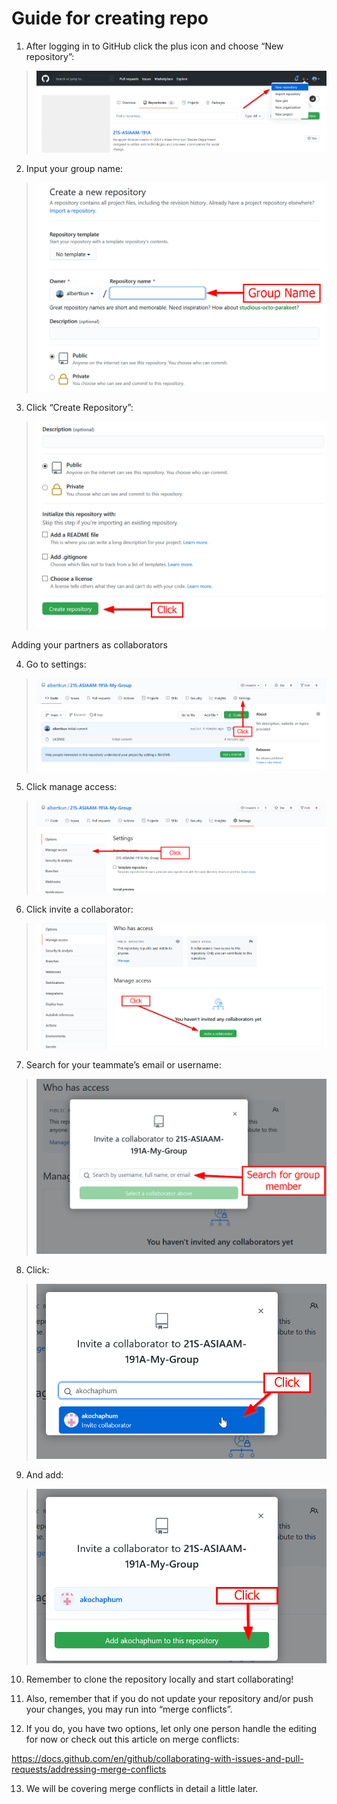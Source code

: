 # Guide for creating repo

1.  After logging in to GitHub click the plus icon and choose “New
    repository”:

> <img src="media\git_creating1.png"  />

2.  Input your group name:

> <img src="media\git_creating2.png"  />

3.  Click “Create Repository”:

> <img src="media\git_creating3.png"  />

Adding your partners as collaborators

4.  Go to settings:

> <img src="media\git_creating4.png"  />

5.  Click manage access:

> <img src="media\git_creating5.png"  />

6.  Click invite a collaborator:

> <img src="media\git_creating6.png"  />

7.  Search for your teammate’s email or username:

> <img src="media\git_creating7.png"  />

8.  Click:

> <img src="media\git_creating8.png"  />

9.  And add:

> <img src="media\git_creating9.png"  />

10. Remember to clone the repository locally and start collaborating!

11. Also, remember that if you do not update your repository and/or push
    your changes, you may run into “merge conflicts”.

12. If you do, you have two options, let only one person handle the
    editing for now or check out this article on merge conflicts:

<https://docs.github.com/en/github/collaborating-with-issues-and-pull-requests/addressing-merge-conflicts>

13. We will be covering merge conflicts in detail a little later.
